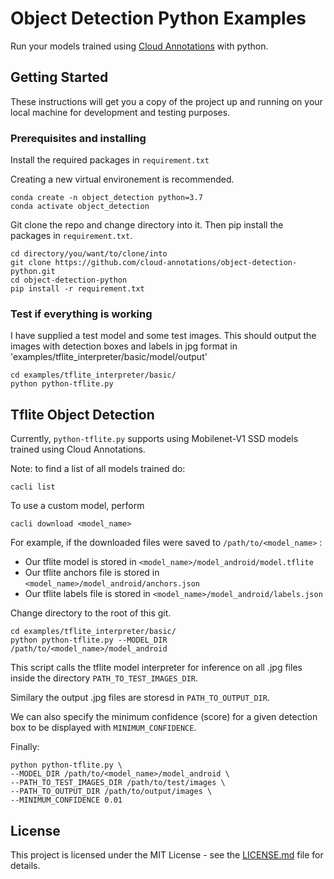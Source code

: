 # Object Detection Python Examples

Run your models trained using [Cloud Annotations](https://github.com/cloud-annotations/training) with python.

## Getting Started

These instructions will get you a copy of the project up and running on your local machine for development and testing purposes.

### Prerequisites and installing
Install the required packages in `requirement.txt`

Creating a new virtual environement is recommended.

```
conda create -n object_detection python=3.7
conda activate object_detection
```

Git clone the repo and change directory into it. Then pip install the packages in `requirement.txt`.
```
cd directory/you/want/to/clone/into
git clone https://github.com/cloud-annotations/object-detection-python.git
cd object-detection-python
pip install -r requirement.txt
```

### Test if everything is working
I have supplied a test model and some test images. This should output the images with detection boxes and labels in jpg format in 'examples/tflite_interpreter/basic/model/output'

```
cd examples/tflite_interpreter/basic/
python python-tflite.py
```

## Tflite Object Detection
Currently, `python-tflite.py` supports using Mobilenet-V1 SSD models trained using Cloud Annotations.

Note: to find a list of all models trained do:
```
cacli list
```

To use a custom model, perform
```
cacli download <model_name>
```
For example, if the downloaded files were saved to `/path/to/<model_name>` :
* Our tflite model is stored in `<model_name>/model_android/model.tflite`
* Our tflite anchors file is stored in `<model_name>/model_android/anchors.json`
* Our tflite labels file is stored in `<model_name>/model_android/labels.json`

Change directory to the root of this git.
```
cd examples/tflite_interpreter/basic/
python python-tflite.py --MODEL_DIR /path/to/<model_name>/model_android
```
This script calls the tflite model interpreter for inference on all .jpg files inside the directory `PATH_TO_TEST_IMAGES_DIR`.

Similary the output .jpg files are storesd in `PATH_TO_OUTPUT_DIR`.

We can also specify the minimum confidence (score) for a given detection box to be displayed with `MINIMUM_CONFIDENCE`.

Finally:
```
python python-tflite.py \
--MODEL_DIR /path/to/<model_name>/model_android \
--PATH_TO_TEST_IMAGES_DIR /path/to/test/images \
--PATH_TO_OUTPUT_DIR /path/to/output/images \
--MINIMUM_CONFIDENCE 0.01

```


## License

This project is licensed under the MIT License - see the [LICENSE.md](LICENSE.md) file for details.


